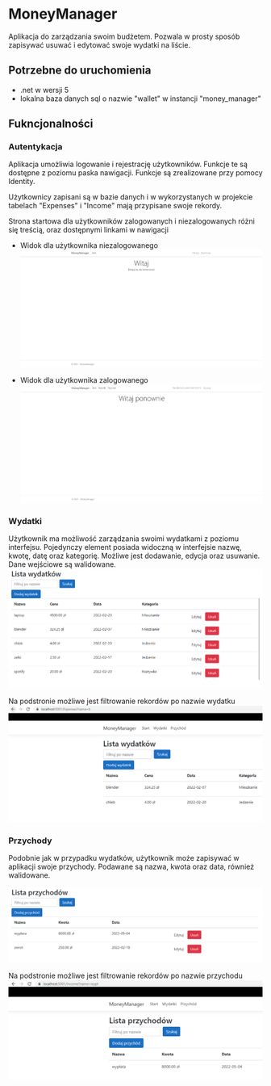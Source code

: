 # MoneyManager
Aplikacja do zarządzania swoim budżetem. Pozwala w prosty sposób zapisywać usuwać i edytować swoje wydatki na liście. 

## Potrzebne do uruchomienia
* .net w wersji 5
* lokalna baza danych sql o nazwie "wallet" w instancji "money_manager"

## Fukncjonalności
### Autentykacja
Aplikacja umożliwia logowanie i rejestrację użytkowników. Funkcje te są dostępne z poziomu paska nawigacji. Funkcje są zrealizowane przy pomocy Identity.

Użytkownicy zapisani są w bazie danych i w wykorzystanych w projekcie tabelach "Expenses" i "Income" mają przypisane swoje rekordy.

Strona startowa dla użytkowników zalogowanych i niezalogowanych różni się treścią, oraz dostępnymi linkami w nawigacji

* Widok dla użytkownika niezalogowanego
![](doc/non-authenticated.png)

* Widok dla użytkownika zalogowanego
![](doc/authenticated.png)

### Wydatki
Użytkownik ma możliwość zarządzania swoimi wydatkami z poziomu interfejsu. Pojedynczy element posiada widoczną w interfejsie nazwę, kwotę, datę oraz kategorię. 
Możliwe jest dodawanie, edycja oraz usuwanie. Dane wejściowe są walidowane.
![](doc/expenses.png)

Na podstronie możliwe jest filtrowanie rekordów po nazwie wydatku
![](doc/expense-filter.png)

### Przychody
Podobnie jak w przypadku wydatków, użytkownik może zapisywać w aplikacji swoje przychody. Podawane są nazwa, kwota oraz data, również walidowane.

![](doc/income.PNG)

Na podstronie możliwe jest filtrowanie rekordów po nazwie przychodu
![](doc/income-filter.png)
